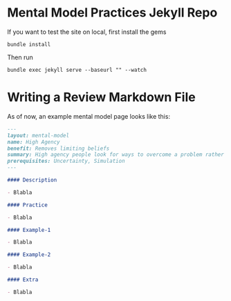 # Mental Model Practices Jekyll Repo

If you want to test the site on local, first install the gems

```
bundle install
```

Then run

```
bundle exec jekyll serve --baseurl "" --watch
```

# Writing a Review Markdown File

As of now, an example mental model page looks like this:

```markdown
---
layout: mental-model
name: High Agency
benefit: Removes limiting beliefs
summary: High agency people look for ways to overcome a problem rather than accepting it as their limit.
prerequisites: Uncertainty, Simulation
---

#### Description

- Blabla

#### Practice

- Blabla

#### Example-1

- Blabla

#### Example-2

- Blabla

#### Extra

- Blabla

```
